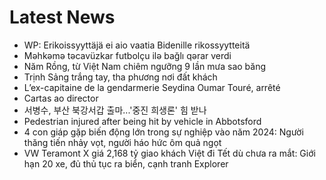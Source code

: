 # Latest News
-  WP: Erikois­syyttäjä ei aio vaatia Bidenille rikos­syytteitä
-  Məhkəmə təcavüzkar futbolçu ilə bağlı qərar verdi
-  Năm Rồng, từ Việt Nam chiêm ngưỡng 9 lần mưa sao băng
-  Trịnh Sảng trắng tay, tha phương nơi đất khách
-  L’ex-capitaine de la gendarmerie Seydina Oumar Touré, arrêté
-  Cartas ao director
-  서병수, 부산 북강서갑 출마...'중진 희생론' 힘 받나
-  Pedestrian injured after being hit by vehicle in Abbotsford
-  4 con giáp gặp biến động lớn trong sự nghiệp vào năm 2024: Người thăng tiến nhảy vọt, người háo hức ôm quả ngọt
-  VW Teramont X giá 2,168 tỷ giao khách Việt đi Tết dù chưa ra mắt: Giới hạn 20 xe, đủ thủ tục ra biển, cạnh tranh Explorer
